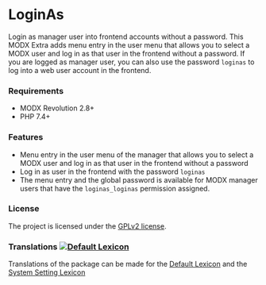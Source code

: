 # LoginAs

Login as manager user into frontend accounts without a password. This MODX
Extra adds menu entry in the user menu that allows you to select a MODX user and
log in as that user in the frontend without a password. If you are logged as
manager user, you can also use the password `loginas` to log into a web user
account in the frontend.

### Requirements

* MODX Revolution 2.8+
* PHP 7.4+

### Features

* Menu entry in the user menu of the manager that allows you to select a MODX
  user and log in as that user in the frontend without a password
* Log in as user in the frontend with the password `loginas`
* The menu entry and the global password is available for MODX manager users
  that have the `loginas_loginas` permission assigned.

### License

The project is licensed under the [GPLv2 license](https://github.com/Jako/LoginAs/LICENSE.md).

### Translations [![Default Lexicon](https://hosted.weblate.org/widget/modx-extras/loginas/svg-badge.svg)](https://hosted.weblate.org/projects/modx-extras/loginas/)

Translations of the package can be made for the [Default Lexicon](https://hosted.weblate.org/projects/modx-extras/loginas/standard/) and the [System Setting Lexicon](https://hosted.weblate.org/projects/modx-extras/loginas/system-settings/)
